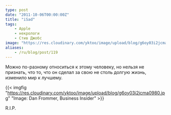 ```yaml
---
type: post
date: "2011-10-06T00:00:00Z"
title: "iSad"
tags:
    - Apple
    - некрологи
    - Стив Джобс
image: "https://res.cloudinary.com/yktoo/image/upload/blog/g6oy03i2jcma0980.jpg"
aliases:
    - /ru/blog/post/119
---
```


Можно по-разному относиться к этому человеку, но нельзя не признать, что то, что он сделал за свою не столь долгую жизнь, изменило мир к лучшему.

<!--more-->

{{< imgfig "https://res.cloudinary.com/yktoo/image/upload/blog/g6oy03i2jcma0980.jpg" "Image: Dan Frommer, Business Insider" >}}

R.I.P.

